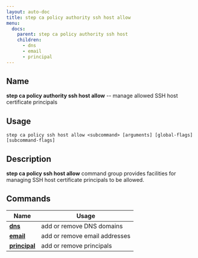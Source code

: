 ```yaml
---
layout: auto-doc
title: step ca policy authority ssh host allow
menu:
  docs:
    parent: step ca policy authority ssh host
    children:
      - dns
      - email
      - principal
---
```


## Name
**step ca policy authority ssh host allow** -- manage allowed SSH host certificate principals

## Usage

```raw
step ca policy ssh host allow <subcommand> [arguments] [global-flags] [subcommand-flags]
```

## Description

**step ca policy ssh host allow** command group provides facilities for managing SSH host certificate principals to be allowed.

## Commands


| Name | Usage |
|---|---|
| **[dns](dns/)** | add or remove DNS domains |
| **[email](email/)** | add or remove email addresses |
| **[principal](principal/)** | add or remove principals |

